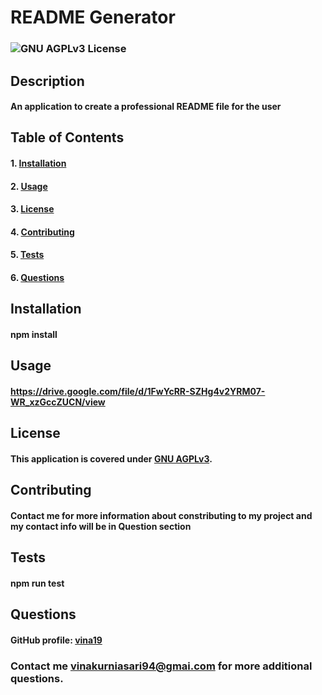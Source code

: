 # README Generator
### ![GNU AGPLv3 License](https://img.shields.io/static/v1?label=License&message=GNU+AGPLv3&color=yellow)
## Description
#### An application to create a professional README file for the user
## Table of Contents
#### 1. [Installation](##Installation)
#### 2. [Usage](##Usage)
#### 3. [License](##License)
#### 4. [Contributing](##Contributing)
#### 5. [Tests](##Tests)
#### 6. [Questions](##Questions)
## Installation
#### npm install
## Usage
#### https://drive.google.com/file/d/1FwYcRR-SZHg4v2YRM07-WR_xzGccZUCN/view
## License
#### This application is covered under [GNU AGPLv3](https://choosealicense.com/licenses/agpl-3.0/).
## Contributing
#### Contact me for more information about constributing to my project and my contact info will be in Question section
## Tests
#### npm run test
## Questions
#### GitHub profile: [vina19](https://github.com/vina19)
### Contact me vinakurniasari94@gmai.com for more additional questions.